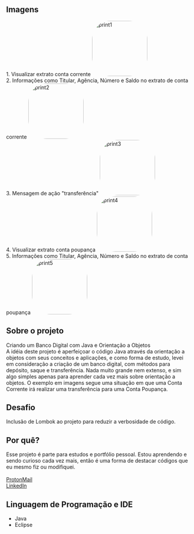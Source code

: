 ## Imagens
</p>
1. Visualizar extrato conta corrente
<img alt="print1" height="150" style="border-radius:50px;"          src="https://cdn.discordapp.com/attachments/661726579164184577/959593466730516550/Captura_de_tela_2022-04-01_201806.jpg">
<br>
2. Informações como Titular, Agência, Número e Saldo no extrato de conta corrente
<img alt="print2" height="150" style="border-radius:50px;"          src="https://cdn.discordapp.com/attachments/661726579164184577/959593466927677560/Captura_de_tela_2022-04-01_201829.jpg">
<br>
3. Mensagem de ação "transferência"
<img alt="print3" height="150" style="border-radius:50px;"          src="https://cdn.discordapp.com/attachments/661726579164184577/959593467166732349/Captura_de_tela_2022-04-01_201848.jpg">
<br>
4. Visualizar extrato conta poupança
<img alt="print4" height="150" style="border-radius:50px;"          src="https://cdn.discordapp.com/attachments/661726579164184577/959593467493892126/Captura_de_tela_2022-04-01_201904.jpg">
<br>
5. Informações como Titular, Agência, Número e Saldo no extrato de conta poupança
<img alt="print5" height="150" style="border-radius:50px;"          src="https://cdn.discordapp.com/attachments/661726579164184577/959593468106244157/Captura_de_tela_2022-04-01_201928.jpg">

## Sobre o projeto
Criando um Banco Digital com Java e Orientação a Objetos <br>
A idéia deste projeto é aperfeiçoar o código Java através da orientação a objetos com seus conceitos e aplicações, e como forma de estudo, levei em consideração a criação de um banco digital, com métodos para depósito, saque e transferência. Nada muito grande nem extenso, e sim algo simples apenas para aprender cada vez mais sobre orientação a objetos. O exemplo em imagens segue uma situação em que uma Conta Corrente irá realizar uma transferência para uma Conta Poupança.

## Desafio
Inclusão de Lombok ao projeto para reduzir a verbosidade de código.

## Por quê?
Esse projeto é parte para estudos e portfólio pessoal. Estou aprendendo e sendo curioso cada vez mais, então é uma forma de destacar códigos que eu mesmo fiz ou modifiquei. <br><br>
[ProtonMail](mailto:alexcastro.contato@protonmail.com) <br>
[LinkedIn](https://www.linkedin.com/in/itsanytimer/)

## Linguagem de Programação e IDE
- Java
- Eclipse


